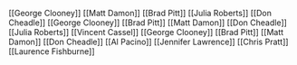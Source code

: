 [[George Clooney]]
[[Matt Damon]]
[[Brad Pitt]]
[[Julia Roberts]]
[[Don Cheadle]]
[[George Clooney]]
[[Brad Pitt]]
[[Matt Damon]]
[[Don Cheadle]]
[[Julia Roberts]]
[[Vincent Cassel]]
[[George Clooney]]
[[Brad Pitt]]
[[Matt Damon]]
[[Don Cheadle]]
[[Al Pacino]]
[[Jennifer Lawrence]]
[[Chris Pratt]]
[[Laurence Fishburne]]

